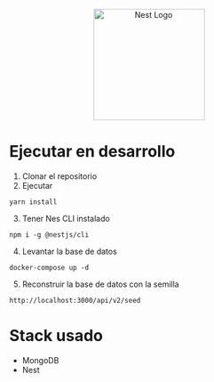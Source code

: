 <p align="center">
  <a href="http://nestjs.com/" target="blank"><img src="https://nestjs.com/img/logo-small.svg" width="200" alt="Nest Logo" /></a>
</p>

# Ejecutar en desarrollo

1. Clonar el repositorio
2. Ejecutar

```
yarn install

```
3. Tener Nes CLI instalado


```
npm i -g @nestjs/cli

```
4. Levantar la base de datos

```
docker-compose up -d

```

5. Reconstruir la base de datos con la semilla

```
http://localhost:3000/api/v2/seed

```
# Stack usado

* MongoDB
* Nest